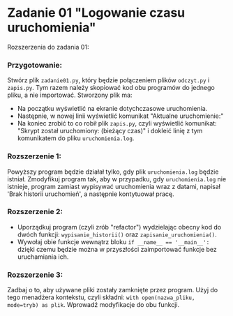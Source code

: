 # Zadanie 01 "Logowanie czasu uruchomienia"
Rozszerzenia do zadania 01:

### Przygotowanie:
Stwórz plik `zadanie01.py`, który będzie połączeniem plików `odczyt.py` i `zapis.py`. Tym razem należy skopiować kod obu programów do jednego pliku, a nie importować. Stworzony plik ma:
- Na początku wyświetlić na ekranie dotychczasowe uruchomienia.
- Następnie, w nowej linii wyświetlić komunikat "Aktualne uruchomienie:"
- Na koniec zrobić to co robił plik `zapis.py`, czyli wyświetlić komunikat: "Skrypt został uruchomiony: (bieżący czas)" i dokleić linię z tym komunikatem do pliku `uruchomienia.log`.

### Rozszerzenie 1:
Powyższy program będzie działał tylko, gdy plik `uruchomienia.log` będzie istniał. Zmodyfikuj program tak, aby w przypadku, gdy `uruchomienia.log` nie istnieje, program zamiast wypisywać uruchomienia wraz z datami, napisał 'Brak historii uruchomień', a następnie kontytuował pracę.

### Rozszerzenie 2:
- Uporządkuj program (czyli zrób "refactor") wydzielając obecny kod do dwóch funkcji: `wypisanie_historii()` oraz `zapisanie_uruchomienia()`.
- Wywołaj obie funkcje wewnątrz bloku `if __name__ == '__main__':` dzięki czemu będzie można w przyszłości zaimportować funkcje bez uruchamiania ich.

### Rozszerzenie 3:
Zadbaj o to, aby używane pliki zostały zamknięte przez program. Użyj do tego menadżera kontekstu, czyli składni: `with open(nazwa_pliku, mode=tryb) as plik`. Wprowadź modyfikacje do obu funkcji.